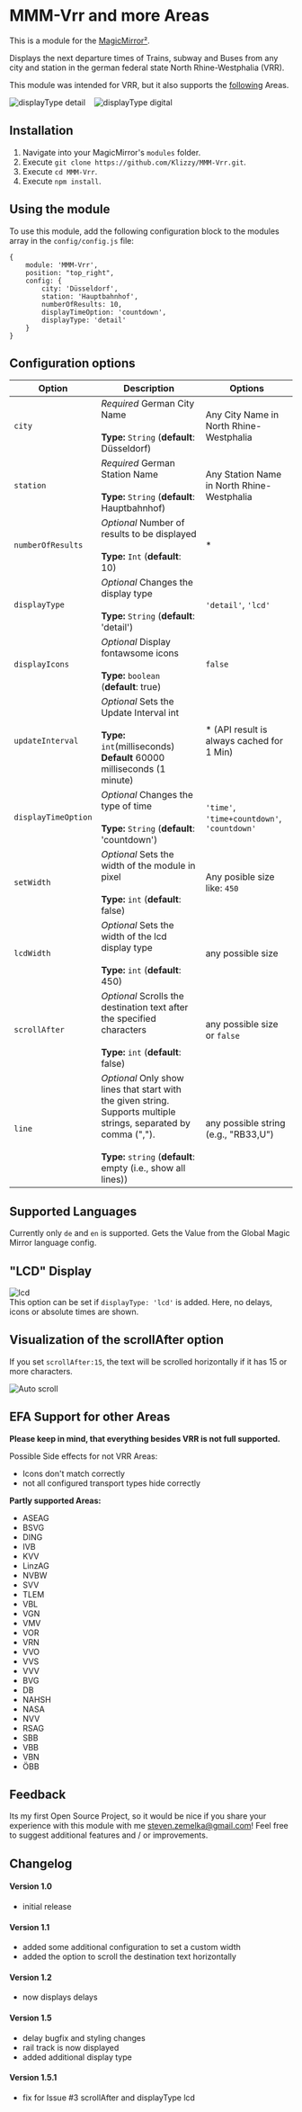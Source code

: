 # MMM-Vrr and more Areas

This is a module for the [MagicMirror²](https://github.com/MichMich/MagicMirror/).

Displays the next departure times of Trains, subway and Buses from any city and station in the german federal state North Rhine-Westphalia (VRR).

This module was intended for VRR, but it also supports the [following](#efa) Areas.


![displayType detail](mmm-vrr-table.png) &nbsp;&nbsp; ![displayType digital](mmm-vrr.png)


## Installation

1. Navigate into your MagicMirror's `modules` folder.
1. Execute `git clone https://github.com/Klizzy/MMM-Vrr.git`.
1. Execute `cd MMM-Vrr`.
1. Execute `npm install`.

## Using the module

To use this module, add the following configuration block to the modules array in the `config/config.js` file:
```
{
    module: 'MMM-Vrr',
    position: "top_right",
    config: {
        city: 'Düsseldorf',
        station: 'Hauptbahnhof',
        numberOfResults: 10,
        displayTimeOption: 'countdown',
        displayType: 'detail'
    }
}  
```
## Configuration options

| Option           | Description | Options |
|----------------- |---|---
| `city`           | *Required* German City Name <br><br>**Type:** `String` (**default**: Düsseldorf) | Any City Name in North Rhine-Westphalia
| `station`        | *Required* German Station Name <br><br>**Type:** `String` (**default**: Hauptbahnhof) | Any Station Name in North Rhine-Westphalia
| `numberOfResults`| *Optional* Number of results to be displayed <br><br>**Type:** `Int` (**default**: 10) | *
| `displayType`| *Optional* Changes the display type <br><br>**Type:** `String` (**default**: 'detail') | `'detail'`, `'lcd'`
| `displayIcons`   | *Optional* Display fontawsome icons <br><br>**Type:** `boolean` (**default**: true) | `false`
| `updateInterval` | *Optional* Sets the Update Interval int <br><br>**Type:** `int`(milliseconds) <br> **Default** 60000 milliseconds (1 minute) | * (API result is always cached for 1 Min)
| `displayTimeOption` | *Optional* Changes the type of time <br><br>**Type:** `String` (**default**: 'countdown') | `'time'`, `'time+countdown'`, `'countdown'`
| `setWidth`| *Optional* Sets the width of the module in pixel <br><br>**Type:** `int` (**default**: false) | Any posible size like: `450`
| `lcdWidth` | *Optional* Sets the width of the lcd display type <br><br>**Type:** `int` (**default**: 450) | any possible size
| `scrollAfter` | *Optional* Scrolls the destination text after the specified characters <br><br>**Type:** `int` (**default**: false) | any possible size or `false`
| `line` | *Optional* Only show lines that start with the given string. Supports multiple strings, separated by comma (","). <br><br>**Type:** `string` (**default**: empty (i.e., show all lines)) | any possible string (e.g., "RB33,U")

## Supported Languages

Currently only `de` and `en` is supported. Gets the Value from the Global Magic Mirror language config.

## "LCD" Display

![lcd](mmm-vrr.png)</br>
This option can be set if ```displayType: 'lcd'``` is added. Here, no delays, icons or absolute times are shown.


## Visualization of the scrollAfter option

If you set `scrollAfter:15`, the text will be scrolled horizontally if it has 15 or more characters.

![Auto scroll](scrollAfter.gif)

## <a name="efa"></a> EFA Support for other Areas

**Please keep in mind, that everything besides VRR is not full supported.**

Possible Side effects for not VRR Areas:
* Icons don't match correctly
* not all configured transport types hide correctly

**Partly supported Areas:**
* ASEAG
* BSVG
* DING
* IVB
* KVV
* LinzAG
* NVBW
* SVV
* TLEM
* VBL
* VGN
* VMV
* VOR
* VRN
* VVO
* VVS
* VVV
* BVG
* DB
* NAHSH
* NASA
* NVV
* RSAG
* SBB
* VBB
* VBN
* ÖBB

## Feedback

Its my first Open Source Project, so it would be nice if you share your experience with this module with me <a href="mailto:steven.zemelka@gmail.com">steven.zemelka@gmail.com</a>!
Feel free to suggest additional features and / or improvements. 

## Changelog

#### Version 1.0

* initial release

#### Version 1.1

* added some additional configuration to set a custom width
* added the option to scroll the destination text horizontally

#### Version 1.2

* now displays delays

#### Version 1.5

* delay bugfix and styling changes
* rail track is now displayed
* added additional display type

#### Version 1.5.1

* fix for Issue #3 scrollAfter and displayType lcd
